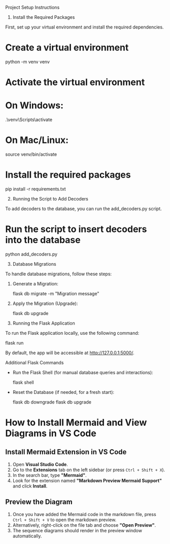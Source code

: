 Project Setup Instructions

1. Install the Required Packages

First, set up your virtual environment and install the required dependencies.

# Create a virtual environment
python -m venv venv

# Activate the virtual environment
# On Windows:
.\venv\Scripts\activate
# On Mac/Linux:
source venv/bin/activate

# Install the required packages
pip install -r requirements.txt

2. Running the Script to Add Decoders

To add decoders to the database, you can run the add_decoders.py script.

# Run the script to insert decoders into the database
python add_decoders.py

3. Database Migrations

To handle database migrations, follow these steps:

1. Generate a Migration:

   flask db migrate -m "Migration message"

2. Apply the Migration (Upgrade):

   flask db upgrade

4. Running the Flask Application

To run the Flask application locally, use the following command:

flask run

By default, the app will be accessible at http://127.0.0.1:5000/.

Additional Flask Commands

- Run the Flask Shell (for manual database queries and interactions):

   flask shell

- Reset the Database (if needed, for a fresh start):

   flask db downgrade
   flask db upgrade

# How to Install Mermaid and View Diagrams in VS Code

## Install Mermaid Extension in VS Code

1. Open **Visual Studio Code**.
2. Go to the **Extensions** tab on the left sidebar (or press `Ctrl + Shift + X`).
3. In the search bar, type **"Mermaid"**.
4. Look for the extension named **"Markdown Preview Mermaid Support"** and click **Install**.


## Preview the Diagram

1. Once you have added the Mermaid code in the markdown file, press `Ctrl + Shift + V` to open the markdown preview.
2. Alternatively, right-click on the file tab and choose **"Open Preview"**.
3. The sequence diagrams should render in the preview window automatically.
